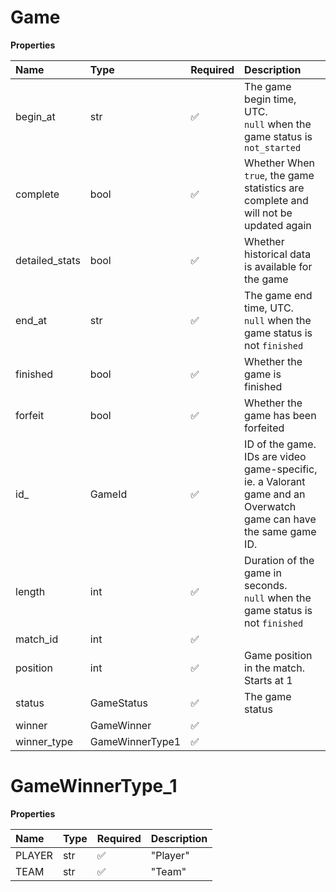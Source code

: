 # Game

**Properties**

| Name           | Type            | Required | Description                                                                                                            |
| :------------- | :-------------- | :------- | :--------------------------------------------------------------------------------------------------------------------- |
| begin_at       | str             | ✅       | The game begin time, UTC. <br/>`null` when the game status is `not_started`                                            |
| complete       | bool            | ✅       | Whether When `true`, the game statistics are complete and will not be updated again                                    |
| detailed_stats | bool            | ✅       | Whether historical data is available for the game                                                                      |
| end_at         | str             | ✅       | The game end time, UTC. <br/>`null` when the game status is not `finished`                                             |
| finished       | bool            | ✅       | Whether the game is finished                                                                                           |
| forfeit        | bool            | ✅       | Whether the game has been forfeited                                                                                    |
| id\_           | GameId          | ✅       | ID of the game. <br/>IDs are video game-specific, ie. a Valorant game and an Overwatch game can have the same game ID. |
| length         | int             | ✅       | Duration of the game in seconds. <br/>`null` when the game status is not `finished`                                    |
| match_id       | int             | ✅       |                                                                                                                        |
| position       | int             | ✅       | Game position in the match. Starts at 1                                                                                |
| status         | GameStatus      | ✅       | The game status                                                                                                        |
| winner         | GameWinner      | ✅       |                                                                                                                        |
| winner_type    | GameWinnerType1 | ✅       |                                                                                                                        |

# GameWinnerType_1

**Properties**

| Name   | Type | Required | Description |
| :----- | :--- | :------- | :---------- |
| PLAYER | str  | ✅       | "Player"    |
| TEAM   | str  | ✅       | "Team"      |

<!-- This file was generated by liblab | https://liblab.com/ -->
